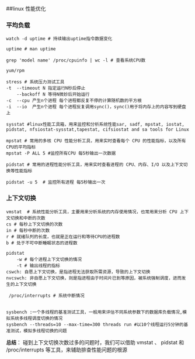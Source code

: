 ##linux 性能优化

### 平均负载
	watch -d uptime # 持续输出uptime指令数据变化

	uptime # man uptime

	grep 'model name' /proc/cpuinfo | wc -l # 查看系统CPU数

	yum/rpm

	stress # 系统压力测试工具
	-t  --timeout N 指定运行N秒后停止
   		--backoff N 等待N微妙后开始运行
	-c  --cpu 产生n个进程 每个进程都反复不停的计算随机数的平方根
	-i  --io  产生n个进程 每个进程反复调用sync()，sync()用于将内存上的内容写到硬盘上

	sysstat #linux性能工具箱，用来监控和分析系统性能sar, sadf, mpstat, iostat, pidstat, nfsiostat-sysstat,tapestat, cifsiostat and sa tools for Linux

	mpstat # 常用的多核 CPU 性能分析工具，用来实时查看每个 CPU 的性能指标，以及所有CPU的平均指标
	mpstat -P ALL 5 #监控所有CPU 每5秒输出一次数据

	pidstat # 常用的进程性能分析工具，用来实时查看进程的 CPU、内存、I/O 以及上下文切换等性能指标

	pidstat -u 5  # 监控所有进程 每5秒输出一次
	

### 上下文切换
	vmstat  # 系统性能分析工具，主要用来分析系统的内存使用情况，也常用来分析 CPU 上下文切换和中断的次数
	cs # 每秒上下文切换的次数
	in # 每秒中断的次数
	r # 就绪队列的长度，也就是正在运行和等待CPU的进程数
	b # 处于不可中断睡眠状态的进程数

	pidstat 
		-w # 每个进程上下文切换的情况
		-t # 输出线程的指标
	cswch: 自愿上下文切换，是指进程无法获取所需资源，导致的上下文切换
	nvcswch: 非自愿上下文切换，则是指进程由于时间片已到等原因，被系统强制调度，进而发生的上下文切换

	 /proc/interrupts # 系统中断情况
	
	
	sysbench :一个多线程的基准测试工具，一般用来评估不同系统参数下的数据库负载情况,模拟系统多线程调度切换的情况
	sysbench --threads=10 --max-time=300 threads run #以10个线程运行5分钟的基准测试，模拟多线程切换的问题

**总结**：
	碰到上下文切换次数过多的问题时，我们可以借助 vmstat 、 pidstat 和 /proc/interrupts 等工具，来辅助排查性能问题的根源
	
	